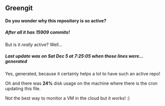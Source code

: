 ## Greengit

#### Do you wonder why this repository is so active?

##### After all it has 15909 commits!

But is it *really* active? Well...

##### Last update was on Sat Dec 5 at 7:25:05 when those lines were... generated

Yes, generated, because it certainly helps a lot to have such an active repo!

Oh and there was **24%** disk usage on the machine
where there is the cron updating this file.

Not the best way to monitor a VM in the cloud but it works! :)
